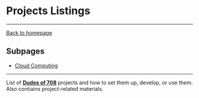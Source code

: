# Projects Listings

-----

[Back to homepage](..)

## Subpages

* [Cloud Computing](hosting)

-----

List of [**Dudes of 708**](https://dudesof708.com) projects and how to set them up, develop, or use them. Also contiains project-related materials.
